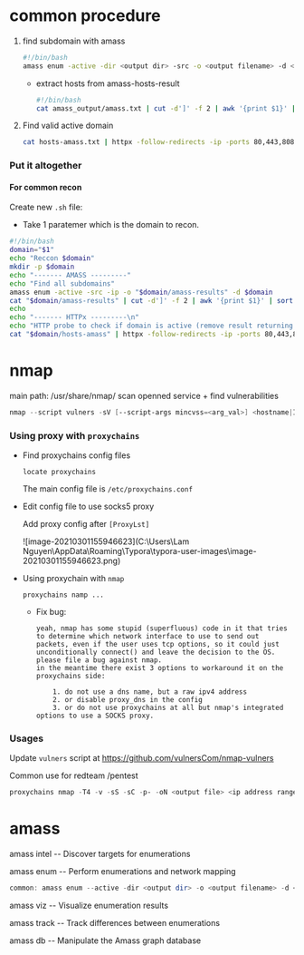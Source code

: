 common procedure
=======
1. find subdomain with amass

   ```sh
   #!/bin/bash
   amass enum -active -dir <output dir> -src -o <output filename> -d <main domain name> -blf <path to file providing blackisted domains>
   ```

   - extract hosts from amass-hosts-result

     ```sh
     #!/bin/bash
     cat amass_output/amass.txt | cut -d']' -f 2 | awk '{print $1}' | sort -u > hosts-amass.txt
     ```

     

2. Find valid active domain

   ```sh
   cat hosts-amass.txt | httpx -follow-redirects -ip -ports 80,443,8080,8081 -web-server -status-code -fc 400,404 -title -method -o httpx-hosts -x ALL
   ```



### Put it altogether

#### For common recon

Create new `.sh` file: 

- Take 1 paratemer which is the domain to recon.

```sh
#!/bin/bash
domain="$1"
echo "Reccon $domain"
mkdir -p $domain
echo "------- AMASS ---------"
echo "Find all subdomains"
amass enum -active -src -ip -o "$domain/amass-results" -d $domain
cat "$domain/amass-results" | cut -d']' -f 2 | awk '{print $1}' | sort -u > "$domain/hosts-amass"
echo 
echo "------- HTTPx ---------\n"
echo "HTTP probe to check if domain is active (remove result returning 404, 400)"
cat "$domain/hosts-amass" | httpx -follow-redirects -ip -ports 80,443,8080,8081 -web-server -status-code -fc 400,404 -title -method -x ALL -o "$domain/httpx-hosts" 
```



nmap
=======
main path: /usr/share/nmap/
scan openned service + find vulnerabilities

```powershell
nmap --script vulners -sV [--script-args mincvss=<arg_val>] <hostname|IP: target>
```



### Using  proxy with `proxychains`

- Find proxychains config files

  ```
  locate proxychains
  ```

  The main config file is `/etc/proxychains.conf`

- Edit config file to use socks5 proxy

  Add proxy config after `[ProxyLst]`

  ![image-20210301155946623](C:\Users\Lam Nguyen\AppData\Roaming\Typora\typora-user-images\image-20210301155946623.png)

- Using proxychain with `nmap`

  ```
  proxychains namp ...
  ```
  
  - Fix bug:
  
    ```
    yeah, nmap has some stupid (superfluous) code in it that tries to determine which network interface to use to send out packets, even if the user uses tcp options, so it could just unconditionally connect() and leave the decision to the OS.
    please file a bug against nmap.
    in the meantime there exist 3 options to workaround it on the proxychains side:
    
        1. do not use a dns name, but a raw ipv4 address
        2. or disable proxy_dns in the config
        3. or do not use proxychains at all but nmap's integrated options to use a SOCKS proxy.
    ```
  
    
  
  


### Usages

Update `vulners` script at  https://github.com/vulnersCom/nmap-vulners

Common use for redteam /pentest

```powershell
proxychains nmap -T4 -v -sS -sC -p- -oN <output file> <ip address range>
```



amass
=======
amass intel -- Discover targets for enumerations

amass enum -- Perform enumerations and network mapping

```powershell
common: amass enum --active -dir <output dir> -o <output filename> -d <main domain name>
```

amass viz -- Visualize enumeration results

amass track -- Track differences between enumerations

amass db -- Manipulate the Amass graph database
	
